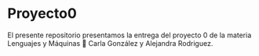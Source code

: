 # Proyecto0

El presente repositorio presentamos la entrega del proyecto 0 de la materia Lenguajes y Máquinas 🥐
Carla González y Alejandra Rodriguez.

